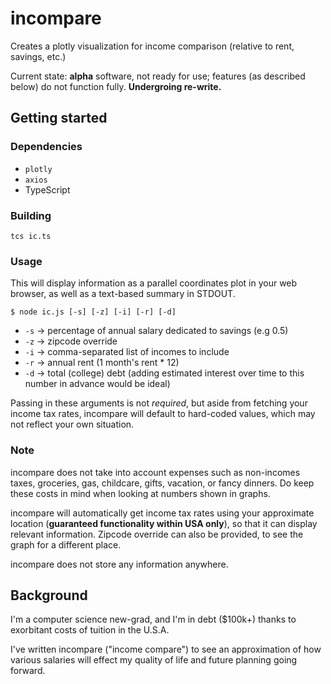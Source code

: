 # incompare
Creates a plotly visualization for income comparison (relative to rent, savings, etc.)

Current state: **alpha** software, not ready for use; features (as described below) do not function fully. **Undergroing re-write.**

## Getting started

### Dependencies
- `plotly`
- `axios`
- TypeScript

### Building

`tcs ic.ts`
 
### Usage

This will display information as a parallel coordinates plot in your web browser, as well as a text-based summary in STDOUT.

`$ node ic.js [-s] [-z] [-i] [-r] [-d]`

- `-s` -> percentage of annual salary dedicated to savings (e.g 0.5)
- `-z` -> zipcode override
- `-i` -> comma-separated list of incomes to include
- `-r` -> annual rent (1 month's rent * 12)
- `-d` -> total (college) debt (adding estimated interest over time to this number in advance would be ideal)

Passing in these arguments is not *required*, but aside from fetching your income tax rates, incompare will default to hard-coded values, which may not reflect your own situation.

### Note

incompare does not take into account expenses such as non-incomes taxes, groceries, gas, childcare, gifts, vacation, or fancy dinners. Do keep these costs in mind when looking at numbers shown in graphs.

incompare will automatically get income tax rates using your approximate location (**guaranteed functionality within USA only**), so that it can display relevant information. Zipcode override can also be provided, to see the graph for a different place.

incompare does not store any information anywhere.

## Background

I'm a computer science new-grad, and I'm in debt ($100k+) thanks to exorbitant costs of tuition in the U.S.A.

I've written incompare ("income compare") to see an approximation of how various salaries will effect my quality of life and future planning going forward.
